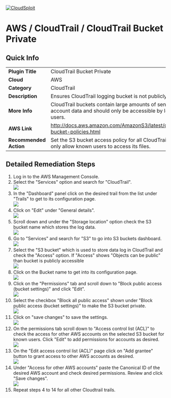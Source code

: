 [![CloudSploit](https://cloudsploit.com/img/logo-new-big-text-100.png "CloudSploit")](https://cloudsploit.com)

# AWS / CloudTrail / CloudTrail Bucket Private

## Quick Info

| | |
|-|-|
| **Plugin Title** | CloudTrail Bucket Private |
| **Cloud** | AWS |
| **Category** | CloudTrail |
| **Description** | Ensures CloudTrail logging bucket is not publicly accessible |
| **More Info** | CloudTrail buckets contain large amounts of sensitive account data and should only be accessible by logged in users. |
| **AWS Link** | http://docs.aws.amazon.com/AmazonS3/latest/dev/example-bucket-policies.html |
| **Recommended Action** | Set the S3 bucket access policy for all CloudTrail buckets to only allow known users to access its files. |

## Detailed Remediation Steps
1. Log in to the AWS Management Console.
2. Select the "Services" option and search for "CloudTrail".</br><img src="/resources/aws/cloudtrail/cloudtrail-bucket-private/step2.png"/>
3. In the "Dashboard" panel click on the desired trail from the list under "Trails" to get to its configuration page.</br> <img src="/resources/aws/cloudtrail/cloudtrail-bucket-private/step3.png"/>
4. Click on "Edit" under "General details".</br><img src="/resources/aws/cloudtrail/cloudtrail-bucket-private/step4.png"/>
5. Scroll down and under the "Storage location" option check the S3 bucket name which stores the log data.</br><img src="/resources/aws/cloudtrail/cloudtrail-bucket-private/step5.png"/>
6. Go to "Services" and search for "S3" to go into S3 buckets dashboard.</br><img src="/resources/aws/cloudtrail/cloudtrail-bucket-private/step6.png"/>
7. Select the "S3 bucket" which is used to store data log in CloudTrail and check the "Access" option. If "Access" shows "Objects can be public" than bucket is publicly accessible </br><img src="/resources/aws/cloudtrail/cloudtrail-bucket-private/step7.png"/>
8. Click on the Bucket name to get into its configuration page. </br><img src="/resources/aws/cloudtrail/cloudtrail-bucket-private/step8.png"/>
9. Click on the "Permissions" tab and scroll down to "Block public access (bucket settings)" and click "Edit".</br><img src="/resources/aws/cloudtrail/cloudtrail-bucket-private/step9.png"/>
10. Select the checkbox "Block all public access" shown under "Block public access (bucket settings)" to make the S3 bucket private.</br><img src="/resources/aws/cloudtrail/cloudtrail-bucket-private/step10.png"/>
11. Click on "save changes" to save the settings.</br><img src="/resources/aws/cloudtrail/cloudtrail-bucket-private/step11.png"/>
12. On the permissions tab scroll down to "Access control list (ACL)" to check the access for other AWS accounts on the selected S3 bucket for known users. Click "Edit" to add permissions for accounts as desired.</br><img src="/resources/aws/cloudtrail/cloudtrail-bucket-private/step12.png"/>
13. On the "Edit access control list (ACL)" page click on "Add grantee" button to grant access to other AWS accounts as desired.</br><img src="/resources/aws/cloudtrail/cloudtrail-bucket-private/step13.png"/>
14. Under "Access for other AWS accounts" paste the Canonical ID of the desired AWS account and check desired permissions. Review and click "Save changes". </br><img src="/resources/aws/cloudtrail/cloudtrail-bucket-private/step14.png"/>
15. Repeat steps 4 to 14 for all other Cloudtrail trails.
